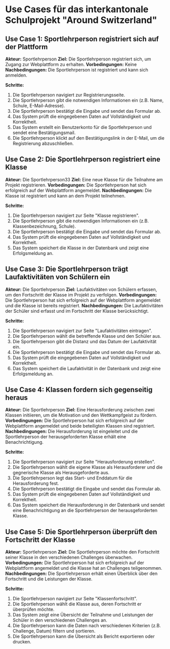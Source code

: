 # Use Cases für das interkantonale Schulprojekt "Around Switzerland"

## Use Case 1: Sportlehrperson registriert sich auf der Plattform

**Akteur:** Sportlehrperson
**Ziel:** Die Sportlehrperson registriert sich, um Zugang zur Webplattform zu erhalten.
**Vorbedingungen:** Keine
**Nachbedingungen:** Die Sportlehrperson ist registriert und kann sich anmelden.

**Schritte:**

1. Die Sportlehrperson navigiert zur Registrierungsseite.
2. Die Sportlehrperson gibt die notwendigen Informationen ein (z.B. Name, Schule, E-Mail-Adresse).
3. Die Sportlehrperson bestätigt die Eingabe und sendet das Formular ab.
4. Das System prüft die eingegebenen Daten auf Vollständigkeit und Korrektheit.
5. Das System erstellt ein Benutzerkonto für die Sportlehrperson und sendet eine Bestätigungsmail.
6. Die Sportlehrperson klickt auf den Bestätigungslink in der E-Mail, um die Registrierung abzuschließen.

## Use Case 2: Die Sportlehrperson registriert eine Klasse

**Akteur:** Die Sportlehrperson33
**Ziel:** Eine neue Klasse für die Teilnahme am Projekt registrieren.
**Vorbedingungen:** Die Sportlehrperson hat sich erfolgreich auf der Webplattform angemeldet.
**Nachbedingungen:** Die Klasse ist registriert und kann an dem Projekt teilnehmen.

**Schritte:**

1. Die Sportlehrperson navigiert zur Seite "Klasse registrieren".
2. Die Sportlehrperson gibt die notwendigen Informationen ein (z.B. Klassenbezeichnung, Schule).
3. Die Sportlehrperson bestätigt die Eingabe und sendet das Formular ab.
4. Das System prüft die eingegebenen Daten auf Vollständigkeit und Korrektheit.
5. Das System speichert die Klasse in der Datenbank und zeigt eine Erfolgsmeldung an.

## Use Case 3: Die Sportlehrperson trägt Laufaktivitäten von Schülern ein

**Akteur:** Die Sportlehrperson
**Ziel:** Laufaktivitäten von Schülern erfassen, um den Fortschritt der Klasse im Projekt zu verfolgen.
**Vorbedingungen:** Die Sportlehrperson hat sich erfolgreich auf der Webplattform angemeldet und die Klasse ist bereits registriert.
**Nachbedingungen:** Die Laufaktivitäten der Schüler sind erfasst und im Fortschritt der Klasse berücksichtigt.

**Schritte:**

1. Die Sportlehrperson navigiert zur Seite "Laufaktivitäten eintragen".
2. Die Sportlehrperson wählt die betreffende Klasse und den Schüler aus.
3. Die Sportlehrperson gibt die Distanz und das Datum der Laufaktivität ein.
4. Die Sportlehrperson bestätigt die Eingabe und sendet das Formular ab.
5. Das System prüft die eingegebenen Daten auf Vollständigkeit und Korrektheit.
6. Das System speichert die Laufaktivität in der Datenbank und zeigt eine Erfolgsmeldung an.

## Use Case 4: Klassen fordern sich gegenseitig heraus

**Akteur:** Die Sportlehrperson
**Ziel:** Eine Herausforderung zwischen zwei Klassen initiieren, um die Motivation und den Wettkampfgeist zu fördern.
**Vorbedingungen:** Die Sportlehrperson hat sich erfolgreich auf der Webplattform angemeldet und beide beteiligten Klassen sind registriert.
**Nachbedingungen:** Die Herausforderung ist eingeleitet und die Sportlehrperson der herausgeforderten Klasse erhält eine Benachrichtigung.

**Schritte:**

1. Die Sportlehrperson navigiert zur Seite "Herausforderung erstellen".
2. Die Sportlehrperson wählt die eigene Klasse als Herausforderer und die gegnerische Klasse als Herausgeforderte aus.
3. Die Sportlehrperson legt das Start- und Enddatum für die Herausforderung fest.
4. Die Sportlehrperson bestätigt die Eingabe und sendet das Formular ab.
5. Das System prüft die eingegebenen Daten auf Vollständigkeit und Korrektheit.
6. Das System speichert die Herausforderung in der Datenbank und sendet eine Benachrichtigung an die Sportlehrperson der herausgeforderten Klasse.

## Use Case 5:  Die Sportlehrperson überprüft den Fortschritt der Klasse

**Akteur:** Sportlehrperson
**Ziel:** Die Sportlehrperson möchte den Fortschritt seiner Klasse in den verschiedenen Challenges überwachen.
**Vorbedingungen:** Die Sportlehrperson hat sich erfolgreich auf der Webplattform angemeldet und die Klasse hat an Challenges teilgenommen.
**Nachbedingungen:** Die Sportlehrperson erhält einen Überblick über den Fortschritt und die Leistungen der Klasse.

**Schritte:**

1. Die Sportlehrperson navigiert zur Seite "Klassenfortschritt".
2. Die Sportlehrperson wählt die Klasse aus, deren Fortschritt er überprüfen möchte.
3. Das System zeigt eine Übersicht der Teilnahme und Leistungen der Schüler in den verschiedenen Challenges an.
4. Die Sportlehrperson kann die Daten nach verschiedenen Kriterien (z.B. Challenge, Datum) filtern und sortieren.
5. Die Sportlehrperson kann die Übersicht als Bericht exportieren oder drucken.
